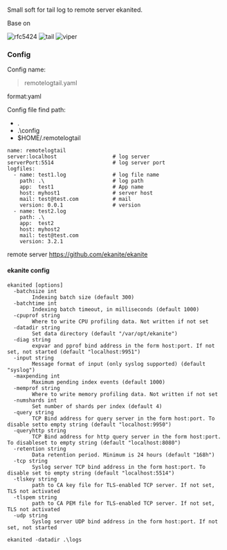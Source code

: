 #

Small soft for tail log to remote server ekanited.

Base on

![rfc5424](https://github.com/crewjam/rfc5424)
![tail](https://github.com/hpcloud/tail)
![viper](https://github.com/spf13/viper)

###  Config

Config name:

> remotelogtail.yaml

format:yaml

Config file find path:


* .
* .\config
* $HOME/.remotelogtail

```
name: remotelogtail 
server:localhost                  # log server
serverPort:5514                   # log server port
logfiles:
  - name: test1.log               # log file name
    path: .\                      # log path   
    app:  test1                   # App name
    host: myhost1                 # server host
    mail: test@test.com    		  # mail
    version: 0.0.1                # version
  - name: test2.log
    path: .\
    app:  test2
    host: myhost2
    mail: test@test.com
    version: 3.2.1
```

remote server https://github.com/ekanite/ekanite

#### ekanite config 

```
ekanited [options]
  -batchsize int
        Indexing batch size (default 300)
  -batchtime int
        Indexing batch timeout, in milliseconds (default 1000)
  -cpuprof string
        Where to write CPU profiling data. Not written if not set
  -datadir string
        Set data directory (default "/var/opt/ekanite")
  -diag string
        expvar and pprof bind address in the form host:port. If not set, not started (default "localhost:9951")
  -input string
        Message format of input (only syslog supported) (default "syslog")
  -maxpending int
        Maximum pending index events (default 1000)
  -memprof string
        Where to write memory profiling data. Not written if not set
  -numshards int
        Set number of shards per index (default 4)
  -query string
        TCP Bind address for query server in the form host:port. To disable setto empty string (default "localhost:9950")
  -queryhttp string
        TCP Bind address for http query server in the form host:port. To disableset to empty string (default "localhost:8080")
  -retention string
        Data retention period. Minimum is 24 hours (default "168h")
  -tcp string
        Syslog server TCP bind address in the form host:port. To disable set to empty string (default "localhost:5514")
  -tlskey string
        path to CA key file for TLS-enabled TCP server. If not set, TLS not activated
  -tlspem string
        path to CA PEM file for TLS-enabled TCP server. If not set, TLS not activated
  -udp string
        Syslog server UDP bind address in the form host:port. If not set, not started
```

```
ekanited -datadir .\logs
```